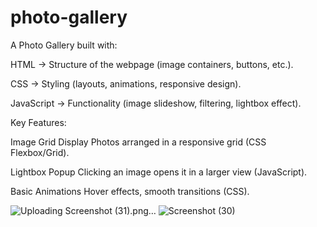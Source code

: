 
# photo-gallery

A Photo Gallery built with:

HTML → Structure of the webpage (image containers, buttons, etc.).

CSS → Styling (layouts, animations, responsive design).

JavaScript → Functionality (image slideshow, filtering, lightbox effect).

Key Features:

Image Grid Display
Photos arranged in a responsive grid (CSS Flexbox/Grid).


Lightbox Popup
Clicking an image opens it in a larger view (JavaScript).


Basic Animations 
Hover effects, smooth transitions (CSS).

![Uploading Screenshot (31).png…]()
![Screenshot (30)](https://github.com/user-attachments/assets/0b3a619f-761e-4241-83e0-69f32d3dc126)
